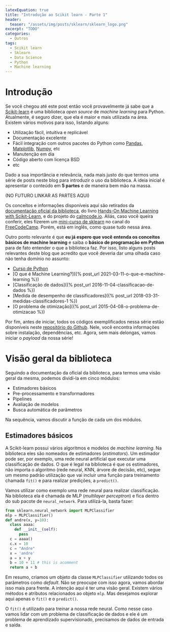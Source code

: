 ```yaml
---
latexEquation: true
title: "Introdução ao Scikit learn - Parte 1"
header:
  teaser: "/assets/img/posts/sklearn/sklearn_logo.png"
excerpt: "TODO"
categories:
  - Outros
tags:
  - Scikit learn
  - Sklearn
  - Data Science
  - Python
  - Machine learning
---
```


# Introdução
Se você chegou até este post então você provavelmente já sabe que a [Scikit-learn](https://scikit-learn.org/stable/) é uma biblioteca *open source* de *machine learning* para Python. Atualmente, é seguro dizer, que ela é maior e mais utilizada na área. Existem vários motivos para isso, listando alguns:
- Utilização fácil, intuitiva e replicável
- Documentação excelente
- Fácil integração com outros pacotes do Python como [Pandas](https://pandas.pydata.org/), [Matplotlib](https://matplotlib.org/), [Numpy](https://numpy.org/), etc
- Manutenção em dia
- Código aberto com licença BSD
- etc

Dado a sua importância e relevância, nada mais justo do que termos uma série de posts neste blog para introduzir o uso da biblioteca. A ideia inicial é apresentar o conteúdo em **5 partes** e de maneira bem mão na massa.

(NO FUTURO LINKAR AS PARTES AQUI)

Os conceitos e informações disponíveis aqui são retirados da [documentação oficial da biblioteca](https://scikit-learn.org/stable/user_guide.html), do livro [Hands-On Machine Learning with Scikit-Learn](https://www.amazon.com.br/Hands-Machine-Learning-Scikit-Learn-TensorFlow/dp/1492032646/ref=asc_df_1492032646/?tag=googleshopp00-20&linkCode=df0&hvadid=379733272930&hvpos=&hvnetw=g&hvrand=7615561669283143903&hvpone=&hvptwo=&hvqmt=&hvdev=c&hvdvcmdl=&hvlocint=&hvlocphy=1001549&hvtargid=pla-523968811896&psc=1), e do projeto do [calmcode.io](https://github.com/koaning/calm-notebooks). Aliás, caso você queira conferir, eles fizerem um [mini-curso de sklearn](https://youtu.be/0B5eIE_1vpU) no canal do [FreeCodeCamp](https://www.youtube.com/channel/UC8butISFwT-Wl7EV0hUK0BQ). Porém, está em inglês, como quase tudo nessa área. 

Outro ponto relevante é que **eu já espero que você entenda os conceitos básicos de machine learning** e saiba o **básico de programação em Python** para de fato entender o que a biblioteca faz. Por isso, listo alguns posts relevantes deste blog que acredito que você deveria dar uma olhada caso não tenha domínio no assunto:
- [Curso de Python](/curso-python/)
- [O que é Machine Learning?]({% post_url 2021-03-11-o-que-e-machine-learning %})
- [Classificação de dados]({% post_url 2016-11-04-classificacao-de-dados %})
- [Medida de desempenho de classificadores]({% post_url 2018-03-31-medidas-classificadores-1 %})
- [O problema de otimização]({% post_url 2015-04-08-o-problema-de-otimizacao %})

Por fim, antes de iniciar, todos os códigos exemplificados nessa série estão disponíveis neste [repositório do Github](). Nele, você encontra informações sobre instalação, dependências, etc. Agora, sem mais delongas, vamos iniciar o *payload* da nossa série!

# Visão geral da biblioteca
Seguindo a documentação da oficial da biblioteca, para termos uma visão geral da mesma, podemos dividí-la em cinco módulos:
- Estimadores básicos
- Pre-processamento e transformadores
- Pipelines
- Avaliação de modelos
- Busca automática de parâmetros

Na sequência, vamos discutir a função de cada um dos módulos.

## Estimadores básicos
A Scikit-learn possui vários algoritmos e modelos de *machine learning*. Na biblioteca eles são nomeados de estimadores (*estimators*). Um estimador pode ser, por exemplo, uma rede neural artificial que executar uma classificação de dados. O que é legal na biblioteca é que os estimadores, não importa o algoritmo (rede neural, KNN, árvore de decisão, etc), segue um mesmo padrão utilização que vai incluir uma função para treinamento chamada `fit()` e para realizar predições, a `predict()`.

Vamos utilizar como exemplo uma rede neural para realizar classificação. Na biblioteca ela é chamada de MLP (*multilayer perceptron*) e fica dentro do sub pacote de `neural_network`. Para utilizá-la, basta fazer:

```python
from sklearn.neural_network import MLPClassifier
mlp = MLPClassifier()
def andre(x, y=10):
  class aaaa:
    def __init__(self):
      pass
  c = aaaa()
  c.x = 10
  c = "Andre"
  x = 'andre'
  a = x + y
  b = 10 + 11 # this is acomment
  return a + b
```

Em resumo, criamos um objeto da classe `MLPClassifier` utilizando todos os parâmetros como *default*. Não se preocupe com isso agora, vamos abordar isso mais para frente. A intenção aqui é ter uma visão geral. Existem vários métodos e atributos relacionados ao objeto `mlp`. Mas desejamos explorar aqui apenas o `fit()` e o `predict()`. 

O `fit()` é utilizado para treinar a nossa rede neural. Como nesse caso vamos lidar com um problema de classificação de dados e ele é um problema de aprendizado supervisionado, precisamos de dados de entrada e saída. 







